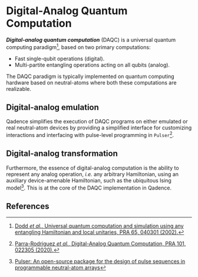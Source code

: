 # Digital-Analog Quantum Computation

_**Digital-analog quantum computation**_ (DAQC) is a universal quantum computing
paradigm[^1], based on two primary computations:

- Fast single-qubit operations (digital).
- Multi-partite entangling operations acting on all qubits (analog).

The DAQC paradigm is typically implemented on quantum computing hardware based on neutral-atoms where both these computations are realizable.

## Digital-analog emulation

Qadence simplifies the execution of DAQC programs on either emulated or real neutral-atom devices
by providing a simplified interface for customizing interactions and interfacing
with pulse-level programming in `Pulser`[^3].

## Digital-analog transformation

Furthermore, the essence of digital-analog computation is the ability to represent any analog operation, _i.e._ any arbitrary Hamiltonian, using an
auxiliary device-amenable Hamiltonian, such as the ubiquitous Ising model[^2]. This is at the core of the DAQC implementation in Qadence.

## References

[^1]: [Dodd _et al._, Universal quantum computation and simulation using any entangling Hamiltonian and local unitaries, PRA 65, 040301 (2002).](https://arxiv.org/abs/quant-ph/0106064)

[^2]: [Pulser: An open-source package for the design of pulse sequences in programmable neutral-atom arrays](https://pulser.readthedocs.io/en/stable/)

[^3]: [Parra-Rodriguez _et al._, Digital-Analog Quantum Computation, PRA 101, 022305 (2020).](https://arxiv.org/abs/1812.03637)
